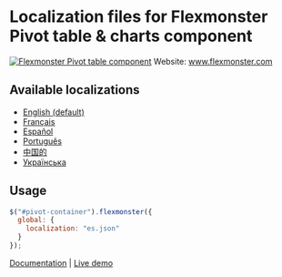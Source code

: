 # Localization files for Flexmonster Pivot table & charts component
[![Flexmonster Pivot table component](https://s3.amazonaws.com/flexmonster/github/fm-github-cover.png)](http://flexmonster.com)
Website: www.flexmonster.com

## Available localizations
- [English (default)](/en.json)
- [Français](/fr.json)
- [Español](/es.json)
- [Português](/pr.json)
- [中国的](/ch.json)
- [Українська](/ua.json)

## Usage
```javaScript
$("#pivot-container").flexmonster({
  global: {
    localization: "es.json"
  }
});
```
[Documentation](http://www.flexmonster.com/doc/localizing-component/) | [Live demo](http://www.flexmonster.com/demos/localization/)
